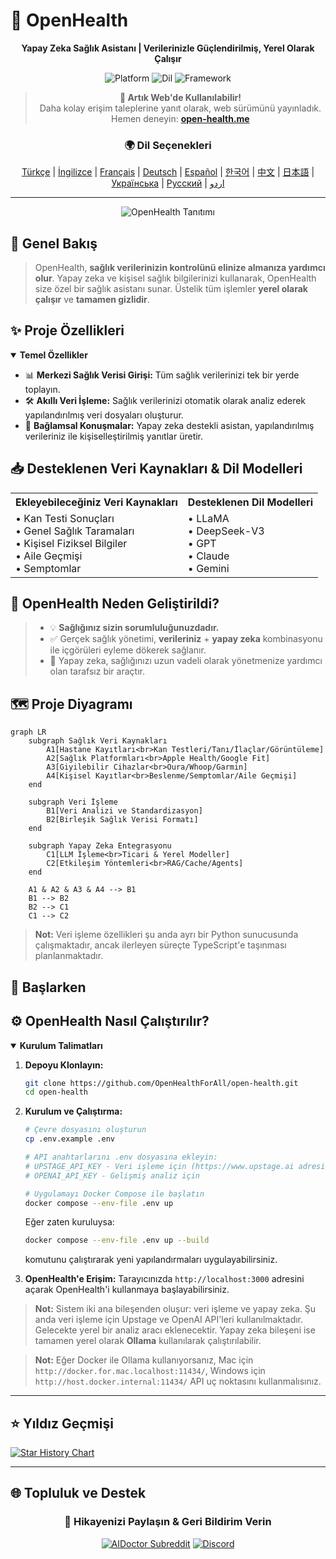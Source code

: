 # 🚀 **OpenHealth**

<div align="center">

**Yapay Zeka Sağlık Asistanı | Verilerinizle Güçlendirilmiş, Yerel Olarak Çalışır**

<p align="center">
  <img src="https://img.shields.io/badge/Platform-Web-blue?style=for-the-badge" alt="Platform">
  <img src="https://img.shields.io/badge/Dil-TypeScript-blue?style=for-the-badge" alt="Dil">
  <img src="https://img.shields.io/badge/Framework-Next.js-black?style=for-the-badge" alt="Framework">
</p>

> **📢 Artık Web'de Kullanılabilir!**  
> Daha kolay erişim taleplerine yanıt olarak, web sürümünü yayınladık.  
> Hemen deneyin: **[open-health.me](https://open-health.me/)**

### 🌍 Dil Seçenekleri
[Türkçe](i18n/readme/README.tr.md) | [İngilizce](README.md) | [Français](i18n/readme/README.fr.md) | [Deutsch](i18n/readme/README.de.md) | [Español](i18n/readme/README.es.md) | [한국어](i18n/readme/README.ko.md) | [中文](i18n/readme/README.zh.md) | [日本語](i18n/readme/README.ja.md) | [Українська](i18n/readme/README.uk.md) | [Русский](i18n/readme/README.ru.md) | [اردو](i18n/readme/README.ur.md)

</div>

---

<p align="center">
  <img src="/intro/openhealth.avif" alt="OpenHealth Tanıtımı">
</p>

## 🌟 Genel Bakış

> OpenHealth, **sağlık verilerinizin kontrolünü elinize almanıza yardımcı olur**. Yapay zeka ve kişisel sağlık bilgilerinizi kullanarak, OpenHealth size özel bir sağlık asistanı sunar. Üstelik tüm işlemler **yerel olarak çalışır** ve **tamamen gizlidir**.

## ✨ Proje Özellikleri

<details open>
<summary><b>Temel Özellikler</b></summary>

- 📊 **Merkezi Sağlık Verisi Girişi:** Tüm sağlık verilerinizi tek bir yerde toplayın.
- 🛠️ **Akıllı Veri İşleme:** Sağlık verilerinizi otomatik olarak analiz ederek yapılandırılmış veri dosyaları oluşturur.
- 🤝 **Bağlamsal Konuşmalar:** Yapay zeka destekli asistan, yapılandırılmış verileriniz ile kişiselleştirilmiş yanıtlar üretir.

</details>

## 📥 Desteklenen Veri Kaynakları & Dil Modelleri

<table>
  <tr>
    <th>Ekleyebileceğiniz Veri Kaynakları</th>
    <th>Desteklenen Dil Modelleri</th>
  </tr>
  <tr>
    <td>
      • Kan Testi Sonuçları<br>
      • Genel Sağlık Taramaları<br>
      • Kişisel Fiziksel Bilgiler<br>
      • Aile Geçmişi<br>
      • Semptomlar
    </td>
    <td>
      • LLaMA<br>
      • DeepSeek-V3<br>
      • GPT<br>
      • Claude<br>
      • Gemini
    </td>
  </tr>
</table>

## 🤔 OpenHealth Neden Geliştirildi?

> - 💡 **Sağlığınız sizin sorumluluğunuzdadır.**
> - ✅ Gerçek sağlık yönetimi, **verileriniz** + **yapay zeka** kombinasyonu ile içgörüleri eyleme dökerek sağlanır.
> - 🧠 Yapay zeka, sağlığınızı uzun vadeli olarak yönetmenize yardımcı olan tarafsız bir araçtır.

## 🗺️ Proje Diyagramı

```mermaid
graph LR
    subgraph Sağlık Veri Kaynakları
        A1[Hastane Kayıtları<br>Kan Testleri/Tanı/İlaçlar/Görüntüleme]
        A2[Sağlık Platformları<br>Apple Health/Google Fit]
        A3[Giyilebilir Cihazlar<br>Oura/Whoop/Garmin]
        A4[Kişisel Kayıtlar<br>Beslenme/Semptomlar/Aile Geçmişi]
    end

    subgraph Veri İşleme
        B1[Veri Analizi ve Standardizasyon]
        B2[Birleşik Sağlık Verisi Formatı]
    end

    subgraph Yapay Zeka Entegrasyonu
        C1[LLM İşleme<br>Ticari & Yerel Modeller]
        C2[Etkileşim Yöntemleri<br>RAG/Cache/Agents]
    end

    A1 & A2 & A3 & A4 --> B1
    B1 --> B2
    B2 --> C1
    C1 --> C2
```

> **Not:** Veri işleme özellikleri şu anda ayrı bir Python sunucusunda çalışmaktadır, ancak ilerleyen süreçte TypeScript'e taşınması planlanmaktadır.

## 🚀 Başlarken

## ⚙️ OpenHealth Nasıl Çalıştırılır?

<details open>
<summary><b>Kurulum Talimatları</b></summary>

1. **Depoyu Klonlayın:**
   ```bash
   git clone https://github.com/OpenHealthForAll/open-health.git
   cd open-health
   ```

2. **Kurulum ve Çalıştırma:**
   ```bash
   # Çevre dosyasını oluşturun
   cp .env.example .env

   # API anahtarlarını .env dosyasına ekleyin:
   # UPSTAGE_API_KEY - Veri işleme için (https://www.upstage.ai adresinden ücretsiz $10 kredi alabilirsiniz)
   # OPENAI_API_KEY - Gelişmiş analiz için

   # Uygulamayı Docker Compose ile başlatın
   docker compose --env-file .env up
   ```

   Eğer zaten kuruluysa:
   ```bash
   docker compose --env-file .env up --build
   ```
   komutunu çalıştırarak yeni yapılandırmaları uygulayabilirsiniz.

3. **OpenHealth'e Erişim:**
   Tarayıcınızda `http://localhost:3000` adresini açarak OpenHealth'i kullanmaya başlayabilirsiniz.

> **Not:** Sistem iki ana bileşenden oluşur: veri işleme ve yapay zeka. Şu anda veri işleme için Upstage ve OpenAI API'leri kullanılmaktadır. Gelecekte yerel bir analiz aracı eklenecektir. Yapay zeka bileşeni ise tamamen yerel olarak **Ollama** kullanılarak çalıştırılabilir.

> **Not:** Eğer Docker ile Ollama kullanıyorsanız, Mac için `http://docker.for.mac.localhost:11434/`, Windows için `http://host.docker.internal:11434/` API uç noktasını kullanmalısınız.

</details>

---

## ⭐ Yıldız Geçmişi

[![Star History Chart](https://api.star-history.com/svg?repos=OpenHealthForAll/open-health&type=Date)](https://star-history.com/#OpenHealthForAll/open-health&Date)

---

## 🌐 Topluluk ve Destek

<div align="center">

### 💫 Hikayenizi Paylaşın & Geri Bildirim Verin
[![AIDoctor Subreddit](https://img.shields.io/badge/r/AIDoctor-FF4500?style=for-the-badge&logo=reddit&logoColor=white)](https://www.reddit.com/r/AIDoctor/)
[![Discord](https://img.shields.io/badge/Discord-7289DA?style=for-the-badge&logo=discord&logoColor=white)](https://discord.gg/B9K654g4wf)

</div>